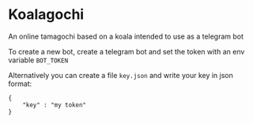 Koalagochi
============
An online tamagochi based on a koala intended to use as a telegram bot

To create a new bot, create a telegram bot and set the token with an env variable `BOT_TOKEN`

Alternatively you can create a file `key.json` and write your key in json format:
```jsòn
{
    "key" : "my token"    
}
```
